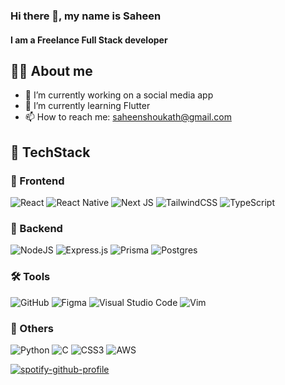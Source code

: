 ### Hi there 👋, my name is Saheen
#### I am a Freelance Full Stack developer

## 🧑‍💻 About me
- 🔭 I’m currently working on a social media app
- 🌱 I’m currently learning Flutter 
- 📫 How to reach me: saheenshoukath@gmail.com 


## 🚀 TechStack

### 🎨 Frontend

![React](https://img.shields.io/badge/react-%2320232a.svg?style=for-the-badge&logo=react&logoColor=%2361DAFB) ![React Native](https://img.shields.io/badge/react_native-%2320232a.svg?style=for-the-badge&logo=react&logoColor=%2361DAFB) ![Next JS](https://img.shields.io/badge/Next-black?style=for-the-badge&logo=next.js&logoColor=white) ![TailwindCSS](https://img.shields.io/badge/tailwindcss-%2338B2AC.svg?style=for-the-badge&logo=tailwind-css&logoColor=white) 
![TypeScript](https://img.shields.io/badge/typescript-%23007ACC.svg?style=for-the-badge&logo=typescript&logoColor=white)

### 🦴 Backend

![NodeJS](https://img.shields.io/badge/node.js-6DA55F?style=for-the-badge&logo=node.js&logoColor=white) ![Express.js](https://img.shields.io/badge/express.js-%23404d59.svg?style=for-the-badge&logo=express&logoColor=%2361DAFB) ![Prisma](https://img.shields.io/badge/Prisma-3982CE?style=for-the-badge&logo=Prisma&logoColor=white)
 ![Postgres](https://img.shields.io/badge/postgres-%23316192.svg?style=for-the-badge&logo=postgresql&logoColor=white)

### 🛠 Tools
![GitHub](https://img.shields.io/badge/github-%23121011.svg?style=for-the-badge&logo=github&logoColor=white) ![Figma](https://img.shields.io/badge/figma-%23F24E1E.svg?style=for-the-badge&logo=figma&logoColor=white) ![Visual Studio Code](https://img.shields.io/badge/Visual%20Studio%20Code-0078d7.svg?style=for-the-badge&logo=visual-studio-code&logoColor=white) ![Vim](https://img.shields.io/badge/VIM-%2311AB00.svg?style=for-the-badge&logo=vim&logoColor=white)

### 🧷 Others
![Python](https://img.shields.io/badge/python-3670A0?style=for-the-badge&logo=python&logoColor=ffdd54) ![C](https://img.shields.io/badge/c-%2300599C.svg?style=for-the-badge&logo=c&logoColor=white) ![CSS3](https://img.shields.io/badge/css3-%231572B6.svg?style=for-the-badge&logo=css3&logoColor=white) ![AWS](https://img.shields.io/badge/AWS-%23FF9900.svg?style=for-the-badge&logo=amazon-aws&logoColor=white)



[![spotify-github-profile](https://spotify-github-profile.vercel.app/api/view?uid=31wtafdafluvuhzawripqt4h2nzy&cover_image=true&theme=default)](https://github.com/kittinan/spotify-github-profile)
